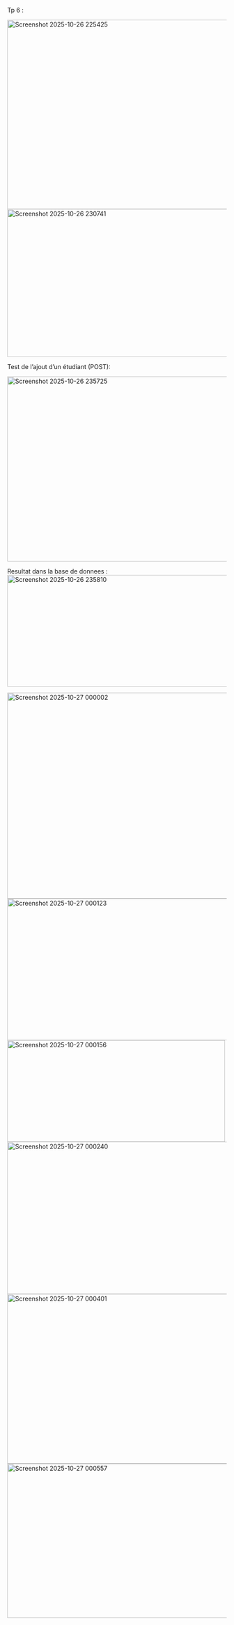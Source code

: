 Tp 6 : 

<img width="959" height="434" alt="Screenshot 2025-10-26 225425" src="https://github.com/user-attachments/assets/5400cf4a-0051-487d-b76a-06c97a02ce42" />

<img width="625" height="339" alt="Screenshot 2025-10-26 230741" src="https://github.com/user-attachments/assets/9387654c-448a-481f-8f5f-6fda5a5268ad" />

Test de l’ajout d’un étudiant (POST): 

<img width="956" height="424" alt="Screenshot 2025-10-26 235725" src="https://github.com/user-attachments/assets/2a1e8674-983e-48e1-86fa-f3b10dfd1ae5" />

Resultat dans la base de donnees : 
<img width="613" height="256" alt="Screenshot 2025-10-26 235810" src="https://github.com/user-attachments/assets/06cf887b-761d-45d3-8013-1e773cbdc7d3" />

<img width="959" height="472" alt="Screenshot 2025-10-27 000002" src="https://github.com/user-attachments/assets/11603eab-070c-4830-8c44-8185c01b1269" />

<img width="959" height="325" alt="Screenshot 2025-10-27 000123" src="https://github.com/user-attachments/assets/19da6978-bcb0-4686-b030-15913da40775" />

<img width="500" height="233" alt="Screenshot 2025-10-27 000156" src="https://github.com/user-attachments/assets/8e96fc08-62ea-4a20-9fe6-5ff2f55222dd" />

<img width="959" height="349" alt="Screenshot 2025-10-27 000240" src="https://github.com/user-attachments/assets/db4711ed-1754-44b5-a2c1-6ad6c3e585ec" />

<img width="959" height="389" alt="Screenshot 2025-10-27 000401" src="https://github.com/user-attachments/assets/375cd14e-223e-4fd2-b792-51fdd96b9288" />

<img width="622" height="354" alt="Screenshot 2025-10-27 000557" src="https://github.com/user-attachments/assets/1abe38b3-6e45-47fa-baae-f59e7b6e5db2" />
